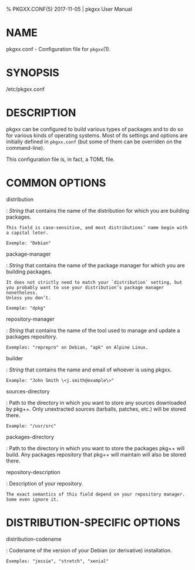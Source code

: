 % PKGXX.CONF(5) 2017-11-05 | pkgxx User Manual

# NAME

pkgxx.conf - Configuration file for `pkgxx`(1).

# SYNOPSIS

/etc/pkgxx.conf

# DESCRIPTION

pkgxx can be configured to build various types of packages and to do so for various kinds of operating systems.
Most of its settings and options are initially defined in `pkgxx.conf` (but some of them can be overriden on the command-line).

This configuration file is, in fact, a TOML file.

# COMMON OPTIONS

distribution

:	*String* that contains the name of the distribution for which you are building packages.

	This field is case-sensitive, and most distributions’ name begin with a capital leter.

	Exemple: "Debian"

package-manager

:	*String* that contains the name of the package manager for which you are building packages.

	It does not strictly need to match your `distribution` setting, but you probably want to use your distribution’s package manager nonetheless.
	Unless you don’t.

	Exemple: "dpkg"

repository-manager

:	*String* that contains the name of the tool used to manage and update a packages repository.

	Exemples: "reprepro" on Debian, "apk" on Alpine Linux.

builder

:	*String* that contains the name and email of whoever is using pkgxx.

	Example: "John Smith \<j.smith@example\>"

sources-directory

:	Path to the directory in which you want to store any sources downloaded by pkg++.
	Only unextracted sources (tarballs, patches, etc.) will be stored there.

	Example: "/usr/src"

packages-directory

:	Path to the directory in which you want to store the packages pkg++ will build.
	Any packages repository that pkg++ will maintain will also be stored there.

repository-description

:	Description of your repository.

	The exact semantics of this field depend on your repository manager.
	Some even ignore it.

# DISTRIBUTION-SPECIFIC OPTIONS

distribution-codename

:	Codename of the version of your Debian (or derivative) installation.

	Exemples: "jessie", "stretch", "xenial"

